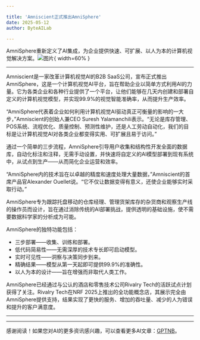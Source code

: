 ```yaml
---

title: 'Amniscient正式推出AmniSphere'
date: 2025-05-12
author: ByteAILab

---
```


AmniSphere重新定义了AI集成，为企业提供快速、可扩展、以人为本的计算机视觉解决方案。![图片](https://ai-techpark.com/wp-content/uploads/Amniscient-Officially.jpg){ width=60% }

---
Amniscient是一家改革计算机视觉AI的B2B SaaS公司，宣布正式推出AmniSphere，这是一个计算机视觉AI平台，旨在帮助企业以简单方式利用AI的力量。它为各类企业和各种行业提供了一个平台，让他们能够在几天内创建和部署自定义的计算机视觉模型，并实现99.9%的视觉智能准确率，从而提升生产效率。

“AmniSphere代表着企业如何利用计算机视觉AI驱动真正可衡量的影响的一大步，”Amniscient的创始人兼CEO Suresh Yalamanchili表示。“无论是库存管理、POS系统、流程优化、质量控制、预测性维护，还是人工劳动自动化，我们的目标是让计算机视觉AI对各类企业都变得实用、可扩展且易于访问。”

通过一个简单的三步流程，AmniSphere引导用户收集和结构性开发全面的数据库，自动化标注和注释，无需手动设置，并快速将自定义的AI模型部署到现有系统中，从试点到生产——从而简化企业运营和效率。

“AmniSphere内的技术旨在以卓越的精度和速度处理大量数据，”Amniscient的首席产品官Alexander Ouellet说。“它不仅让数据变得有意义，还使企业能够实时采取行动。”

AmniSphere专为跟踪托盘移动的仓库经理、管理货架库存的杂货商和观察生产线的操作员而设计，旨在通过消除传统的AI部署挑战，提供透明的基础设施，使不需要数据科学家的分析成为可能。

AmniSphere的独特功能包括：

- 三步部署——收集、训练和部署。
- 低代码简易性——无需深厚的技术专长即可启动模型。
- 实时可见性——洞察与决策同步到来。
- 精确结果——模型从第一天起即可提供99.9%的准确性。
- 以人为本的设计——旨在增强而非取代人类工作。

AmniSphere已经通过与公认的酒店和零售技术公司Rivalry Tech的活跃试点计划获得了关注。Rivalry Tech在NRF 2025上推出的全功能概念店，其展示完全由AmniSphere提供支持，结果实现了更快的服务、增加的吞吐量、减少的人为错误和提升的客户满意度。

---
---
感谢阅读！如果您对AI的更多资讯感兴趣，可以查看更多AI文章：[GPTNB](https://gptnb.com)。